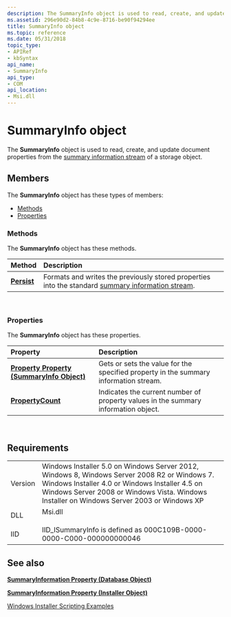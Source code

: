 ```yaml
---
description: The SummaryInfo object is used to read, create, and update document properties from the summary information stream of a storage object.
ms.assetid: 296e90d2-84b8-4c9e-8716-be90f94294ee
title: SummaryInfo object
ms.topic: reference
ms.date: 05/31/2018
topic_type: 
- APIRef
- kbSyntax
api_name: 
- SummaryInfo
api_type: 
- COM
api_location: 
- Msi.dll
---
```


# SummaryInfo object

The **SummaryInfo** object is used to read, create, and update document properties from the [summary information stream](summary-information-stream.md) of a storage object.

## Members

The **SummaryInfo** object has these types of members:

-   [Methods](#methods)
-   [Properties](#properties)

### Methods

The **SummaryInfo** object has these methods.



| Method                                 | Description                                                                                                                                    |
|:---------------------------------------|:-----------------------------------------------------------------------------------------------------------------------------------------------|
| [**Persist**](summaryinfo-persist.md) | Formats and writes the previously stored properties into the standard [summary information stream](summary-information-stream.md).<br/> |



 

### Properties

The **SummaryInfo** object has these properties.



| Property                                                                             | Description                                                                                     |
|:-------------------------------------------------------------------------------------|:------------------------------------------------------------------------------------------------|
| [**Property Property (SummaryInfo Object)**](summaryinfo-summaryinfo.md)<br/> | Gets or sets the value for the specified property in the summary information stream.<br/> |
| [**PropertyCount**](summaryinfo-propertycount.md)<br/>                        | Indicates the current number of property values in the summary information object.<br/>   |



 

## Requirements



|                    |                                                                                                                                                                                                                                                         |
|--------------------|---------------------------------------------------------------------------------------------------------------------------------------------------------------------------------------------------------------------------------------------------------|
| Version<br/> | Windows Installer 5.0 on Windows Server 2012, Windows 8, Windows Server 2008 R2 or Windows 7. Windows Installer 4.0 or Windows Installer 4.5 on Windows Server 2008 or Windows Vista. Windows Installer on Windows Server 2003 or Windows XP<br/> |
| DLL<br/>     | <dl> <dt>Msi.dll</dt> </dl>                                                                                                                                                                      |
| IID<br/>     | IID\_ISummaryInfo is defined as 000C109B-0000-0000-C000-000000000046<br/>                                                                                                                                                                         |



## See also

<dl> <dt>

[**SummaryInformation Property (Database Object)**](database-summaryinformation.md)
</dt> <dt>

[**SummaryInformation Property (Installer Object)**](installer-summaryinformation.md)
</dt> <dt>

[Windows Installer Scripting Examples](windows-installer-scripting-examples.md)
</dt> </dl>

 

 





